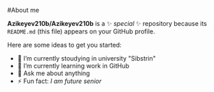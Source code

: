 #About me


**Azikeyev210b/Azikeyev210b** is a ✨ _special_ ✨ repository because its `README.md` (this file) appears on your GitHub profile.

Here are some ideas to get you started:

- 🔭 I’m currently stoudying in university "Sibstrin"
- 🌱 I’m currently learning work in GitHub
- 💬 Ask me about anything
- ⚡ Fun fact: *I am future senior*

